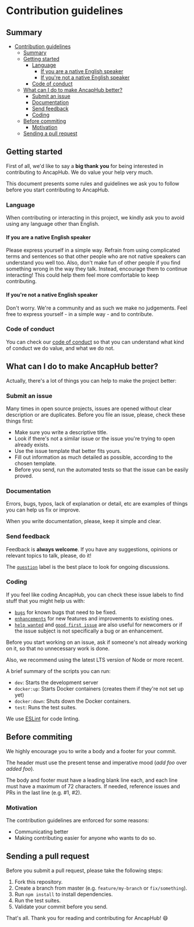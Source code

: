 # Contribution guidelines

## Summary

- [Contribution guidelines](#contribution-guidelines)
  - [Summary](#summary)
  - [Getting started](#getting-started)
    - [Language](#language)
      - [If you are a native English speaker](#if-you-are-a-native-english-speaker)
      - [If you're not a native English speaker](#if-youre-not-a-native-english-speaker)
    - [Code of conduct](#code-of-conduct)
  - [What can I do to make AncapHub better?](#what-can-i-do-to-make-ancaphub-better)
    - [Submit an issue](#submit-an-issue)
    - [Documentation](#documentation)
    - [Send feedback](#send-feedback)
    - [Coding](#coding)
  - [Before commiting](#before-commiting)
    - [Motivation](#motivation)
  - [Sending a pull request](#sending-a-pull-request)

## Getting started

First of all, we'd like to say a **big thank you** for being interested in
contributing to AncapHub. We do value your help very much.

This document presents some rules and guidelines we ask you to follow before
you start contributing to AncapHub.

### Language

When contributing or interacting in this project, we kindly ask you to avoid using
any language other than English.

#### If you are a native English speaker

Please express yourself in a simple way. Refrain from using complicated terms
and sentences so that other people who are not native speakers can understand
you well too. Also, don't make fun of other people if you find something wrong
in the way they talk. Instead, encourage them to continue interacting! This could
help them feel more comfortable to keep contributing.

#### If you're not a native English speaker

Don't worry. We're a community and as such we make no judgements. Feel free to
express yourself - in a simple way - and to contribute.

### Code of conduct

You can check our [code of conduct](CODE_OF_CONDUCT.md) so that you can understand what kind of conduct we do value, and what we do not.

## What can I do to make AncapHub better?

Actually, there's a lot of things you can help to make the project better:

### Submit an issue

Many times in open source projects, issues are opened without clear description or
are duplicates. Before you file an issue, please, check these things first:

- Make sure you write a descriptive title.
- Look if there's not a similar issue or the issue you're trying to open already exists.
- Use the issue template that better fits yours.
- Fill out information as much detailed as possible, according to the chosen template.
- Before you send, run the automated tests so that the issue can be easily proved.

### Documentation

Errors, bugs, typos, lack of explanation or detail, etc are examples of things
you can help us fix or improve.

When you write documentation, please, keep it simple and clear.

### Send feedback

Feedback is **always welcome**. If you have any suggestions, opinions or relevant
topics to talk, please, do it!

The [`question`](https://github.com/ancaphub/ancaphub/labels/question) label is the
best place to look for ongoing discussions.

### Coding

If you feel like coding AncapHub, you can check these issue labels to find stuff
that you might help us with:

- [`bugs`](https://github.com/ancaphub/ancaphub/labels/bug) for known bugs that need to be fixed.
- [`enhancements`](https://github.com/ancaphub/ancaphub/labels/enhancement) for new features and improvements to existing ones.
- [`help wanted`](https://github.com/ancaphub/ancaphub/labels/help%20wanted) and [`good first issue`](https://github.com/ancaphub/ancaphub/labels/good%20first%20issue) are also useful for newcomers or if the issue subject is not specifically a bug or an enhancement.

Before you start working on an issue, ask if someone's not already working on it,
so that no unnecessary work is done.

Also, we recommend using the latest LTS version of Node or more recent.

A brief summary of the scripts you can run:

- `dev`: Starts the development server
- `docker:up`: Starts Docker containers (creates them if they're not set up yet)
- `docker:down`: Shuts down the Docker containers.
- `test`: Runs the test suites.

We use [ESLint](https://eslint.org/) for code linting.

## Before commiting

We highly encourage you to write a body and a footer for your commit.

The header must use the present tense and imperative mood (_add foo_ over _added foo_).

The body and footer must have a leading blank line each, and each line must have a maximum of 72 characters. If needed, reference issues and PRs in the last line (e.g. #1, #2).

### Motivation

The contribution guidelines are enforced for some reasons:

- Communicating better
- Making contributing easier for anyone who wants to do so.

## Sending a pull request

Before you submit a pull request, please take the following steps:

1. Fork this repository.
2. Create a branch from master (e.g. `feature/my-branch` or `fix/something`).
3. Run `npm install` to install dependencies.
4. Run the test suites.
5. Validate your commit before you send.

That's all. Thank you for reading and contributing for AncapHub! :smile: